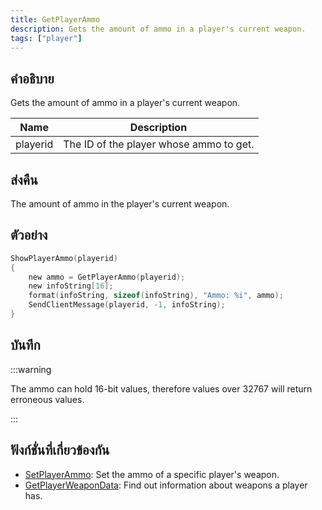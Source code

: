 ```yaml
---
title: GetPlayerAmmo
description: Gets the amount of ammo in a player's current weapon.
tags: ["player"]
---
```


## คำอธิบาย

Gets the amount of ammo in a player's current weapon.

| Name     | Description                             |
| -------- | --------------------------------------- |
| playerid | The ID of the player whose ammo to get. |

## ส่งคืน

The amount of ammo in the player's current weapon.

## ตัวอย่าง

```c
ShowPlayerAmmo(playerid)
{
    new ammo = GetPlayerAmmo(playerid);
    new infoString[16];
    format(infoString, sizeof(infoString), "Ammo: %i", ammo);
    SendClientMessage(playerid, -1, infoString);
}
```

## บันทึก

:::warning

The ammo can hold 16-bit values, therefore values over 32767 will return erroneous values.

:::

## ฟังก์ชั่นที่เกี่ยวข้องกัน

- [SetPlayerAmmo](../functions/SetPlayerAmmo): Set the ammo of a specific player's weapon.
- [GetPlayerWeaponData](../functions/GetPlayerWeaponData): Find out information about weapons a player has.

